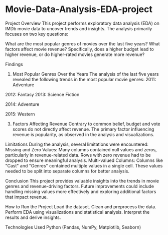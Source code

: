 # Movie-Data-Analysis-EDA-project

Project Overview
This project performs exploratory data analysis (EDA) on IMDb movie data to uncover trends and insights. The analysis primarily focuses on two key questions:

What are the most popular genres of movies over the last five years?
What factors affect movie revenue? Specifically, does a higher budget lead to higher revenue, or do higher-rated movies generate more revenue?

Findings
1. Most Popular Genres Over the Years
The analysis of the last five years revealed the following trends in the most popular movie genres:
2011: Adventure
   
2012: Fantasy
2013: Science Fiction

2014: Adventure 

2015: Western

3. Factors Affecting Revenue
Contrary to common belief, budget and vote scores do not directly affect revenue.
The primary factor influencing revenue is popularity, as observed in the analysis and visualizations.

Limitations
During the analysis, several limitations were encountered:
Missing and Zero Values:
Many columns contained null values and zeros, particularly in revenue-related data.
Rows with zero revenue had to be dropped to ensure meaningful analysis.
Multi-valued Columns:
Columns like "Cast" and "Genres" contained multiple values in a single cell.
These values needed to be split into separate columns for better analysis.

Conclusion
This project provides valuable insights into the trends in movie genres and revenue-driving factors. Future improvements could include handling missing values more effectively and exploring additional factors that impact revenue.

How to Run the Project
Load the dataset.
Clean and preprocess the data.
Perform EDA using visualizations and statistical analysis.
Interpret the results and derive insights.

Technologies Used
Python (Pandas, NumPy, Matplotlib, Seaborn)
